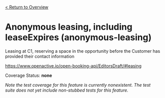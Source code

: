 [< Return to Overview](../../README.md)
# Anonymous leasing, including leaseExpires (anonymous-leasing)

Leasing at C1, reserving a space in the opportunity before the Customer has provided their contact information


https://www.openactive.io/open-booking-api/EditorsDraft/#leasing

Coverage Status: **none**


*Note the test coverage for this feature is currently nonexistent. The test suite does not yet include non-stubbed tests for this feature.*



